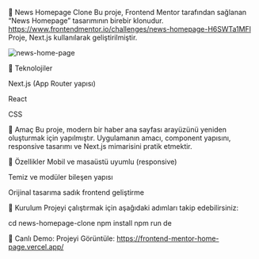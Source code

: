📰 News Homepage Clone
Bu proje, Frontend Mentor tarafından sağlanan “News Homepage” tasarımının birebir klonudur.  https://www.frontendmentor.io/challenges/news-homepage-H6SWTa1MFl Proje,  Next.js kullanılarak geliştirilmiştir. 

![news-home-page](https://github.com/user-attachments/assets/a88ef501-fb6e-4266-8a5f-fa2f1070a58d)







🚀 Teknolojiler

Next.js (App Router yapısı)

React

CSS

🎯 Amaç
Bu proje, modern bir haber ana sayfası arayüzünü yeniden oluşturmak için yapılmıştır. Uygulamanın amacı, component yapısını, responsive tasarımı ve Next.js mimarisini pratik etmektir.

📱 Özellikler
Mobil ve masaüstü uyumlu (responsive)

Temiz ve modüler bileşen yapısı

Orijinal tasarıma sadık frontend geliştirme

🔧 Kurulum
Projeyi çalıştırmak için aşağıdaki adımları takip edebilirsiniz:


cd news-homepage-clone
npm install
npm run de

🔗 Canlı Demo: Projeyi Görüntüle: https://frontend-mentor-home-page.vercel.app/
